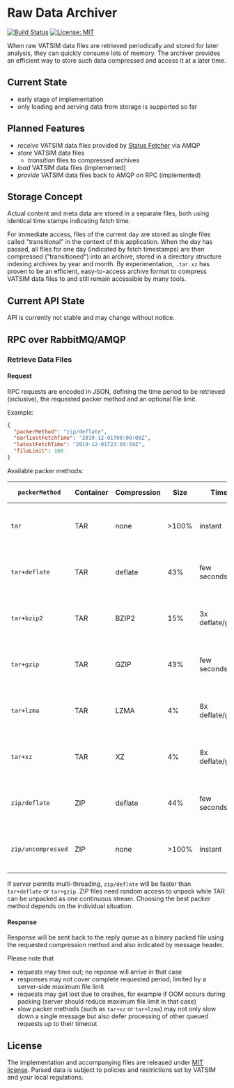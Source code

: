 # Raw Data Archiver

[![Build Status](https://travis-ci.org/vatplanner/raw-data-archiver.svg?branch=master)](https://travis-ci.org/vatplanner/raw-data-archiver)
[![License: MIT](https://img.shields.io/badge/license-MIT-blue.svg)](LICENSE.md)

When raw VATSIM data files are retrieved periodically and stored for later analysis, they can quickly consume lots of memory. The archiver provides an efficient way to store such data compressed and access it at a later time.

## Current State

- early stage of implementation
- only loading and serving data from storage is supported so far

## Planned Features

- *receive* VATSIM data files provided by [Status Fetcher](https://github.com/vatplanner/status-fetcher) via AMQP
- *store* VATSIM data files
  - *transition* files to compressed archives
- *load* VATSIM data files (implemented)
- *provide* VATSIM data files back to AMQP on RPC (implemented)

## Storage Concept

Actual content and meta data are stored in a separate files, both using identical time stamps indicating fetch time.

For immediate access, files of the current day are stored as single files called "transitional" in the context of this application. When the day has passed, all files for one day (indicated by fetch timestamps) are then compressed ("transitioned") into an archive, stored in a directory structure indexing archives by year and month. By experimentation, `.tar.xz` has proven to be an efficient, easy-to-access archive format to compress VATSIM data files to and still remain accessible by many tools.

## Current API State

API is currently not stable and may change without notice.

## RPC over RabbitMQ/AMQP

### Retrieve Data Files

#### Request

RPC requests are encoded in JSON, defining the time period to be retrieved (inclusive), the requested packer method and an optional file limit.

Example:

```json
{
  "packerMethod": "zip/deflate",
  "earliestFetchTime": "2019-12-01T00:00:00Z",
  "latestFetchTime": "2019-12-01T23:59:59Z",
  "fileLimit": 100
}
```

Available packer methods:

| `packerMethod`     | Container | Compression | Size  | Time            | Recommended Use                                                    |
| ------------------ | --------- | ----------- | ----- | --------------- | ------------------------------------------------------------------ |
| `tar`              | TAR       | none        | >100% | instant         | when RPC can be served locally or bandwidth is no concern          |
| `tar+deflate`      | TAR       | deflate     | 43%   | few seconds     | when reduction in size is sufficient, continuous stream            |
| `tar+bzip2`        | TAR       | BZIP2       | 15%   | 3x deflate/gzip | when higher reduction in size is needed and response can wait      |
| `tar+gzip`         | TAR       | GZIP        | 43%   | few seconds     | when reduction in size is sufficient, continuous stream            |
| `tar+lzma`         | TAR       | LZMA        | 4%    | 8x deflate/gzip | only if bandwidth is of high concern; response will take very long |
| `tar+xz`           | TAR       | XZ          | 4%    | 8x deflate/gzip | only if bandwidth is of high concern; response will take very long |
| `zip/deflate`      | ZIP       | deflate     | 44%   | few seconds     | when reduction in size is sufficient, needs full cache to read     |
| `zip/uncompressed` | ZIP       | none        | >100% | instant         | when RPC can be served locally or bandwidth is no concern          |

If server permits multi-threading, `zip/deflate` will be faster than `tar+deflate` or `tar+gzip`. ZIP files need random access to unpack while TAR can be unpacked as one continuous stream. Choosing the best packer method depends on the individual situation.

#### Response

Response will be sent back to the reply queue as a binary packed file using the requested compression method and also indicated by message header.

Please note that

 - requests may time out; no reponse will arrive in that case
 - responses may not cover complete requested period, limited by a server-side maximum file limit 
 - requests may get lost due to crashes, for example if OOM occurs during packing (server should reduce maximum file limit in that case)
 - slow packer methods (such as `tar+xz` or `tar+lzma`) may not only slow down a single message but also defer processing of other queued requests up to their timeout

## License

The implementation and accompanying files are released under [MIT license](LICENSE.md). Parsed data is subject to policies and restrictions set by VATSIM and your local regulations.
